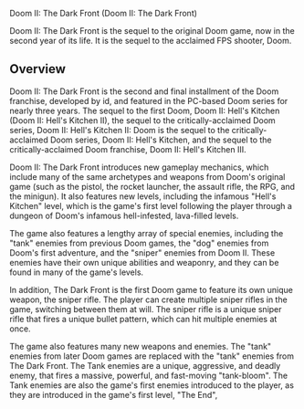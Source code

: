 Doom II: The Dark Front (Doom II: The Dark Front)

Doom II: The Dark Front is the sequel to the original Doom game, now in the second year of its life. It is the sequel to the acclaimed FPS shooter, Doom.

## Overview

Doom II: The Dark Front is the second and final installment of the Doom franchise, developed by id, and featured in the PC-based Doom series for nearly three years. The sequel to the first Doom, Doom II: Hell's Kitchen (Doom II: Hell's Kitchen II), the sequel to the critically-acclaimed Doom series, Doom II: Hell's Kitchen II: Doom is the sequel to the critically-acclaimed Doom series, Doom II: Hell's Kitchen, and the sequel to the critically-acclaimed Doom franchise, Doom II: Hell's Kitchen III.

Doom II: The Dark Front introduces new gameplay mechanics, which include many of the same archetypes and weapons from Doom's original game (such as the pistol, the rocket launcher, the assault rifle, the RPG, and the minigun). It also features new levels, including the infamous "Hell's Kitchen" level, which is the game's first level following the player through a dungeon of Doom's infamous hell-infested, lava-filled levels.

The game also features a lengthy array of special enemies, including the "tank" enemies from previous Doom games, the "dog" enemies from Doom's first adventure, and the "sniper" enemies from Doom II. These enemies have their own unique abilities and weaponry, and they can be found in many of the game's levels.

In addition, The Dark Front is the first Doom game to feature its own unique weapon, the sniper rifle. The player can create multiple sniper rifles in the game, switching between them at will. The sniper rifle is a unique sniper rifle that fires a unique bullet pattern, which can hit multiple enemies at once.

The game also features many new weapons and enemies. The "tank" enemies from later Doom games are replaced with the "tank" enemies from The Dark Front. The Tank enemies are a unique, aggressive, and deadly enemy, that fires a massive, powerful, and fast-moving "tank-bloom". The Tank enemies are also the game's first enemies introduced to the player, as they are introduced in the game's first level, "The End",